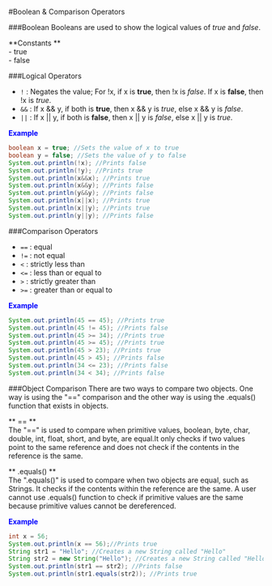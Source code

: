 #Boolean & Comparison Operators

###Boolean
Booleans are used to show the logical values of _true_ and _false_.  

**Constants **   
    -  true  
    -  false  

###Logical Operators
* ```!``` : Negates the value; For !x, if x is **true**, then !x is _false_. If x is **false**, then !x is _true_.
* ```&&``` : If x && y, if both is **true**, then x && y is _true_, else x && y is _false_.
* ```||``` : If x || y, if both is **false**, then x || y is _false_, else x || y is _true_.

<span style="color:blue">**Example**</span>     
```java
boolean x = true; //Sets the value of x to true
boolean y = false; //Sets the value of y to false
System.out.println(!x); //Prints false
System.out.println(!y); //Prints true
System.out.println(x&&x); //Prints true
System.out.println(x&&y); //Prints false
System.out.println(y&&y); //Prints false
System.out.println(x||x); //Prints true
System.out.println(x||y); //Prints true
System.out.println(y||y); //Prints false
```

###Comparison Operators
* ```==``` : equal
* ```!=``` : not equal
* ```<``` : strictly less than
* ```<=``` : less than or equal to
* ```>``` : strictly greater than
* ```>=``` : greater than or equal to

<span style="color:blue">**Example**</span>    
```java
System.out.println(45 == 45); //Prints true
System.out.println(45 != 45); //Prints false
System.out.println(45 >= 34); //Prints true
System.out.println(45 >= 45); //Prints true
System.out.println(45 > 23); //Prints true
System.out.println(45 > 45); //Prints false
System.out.println(34 <= 23); //Prints false
System.out.println(34 < 34); //Prints false
```

###Object Comparison
There are two ways to compare two objects. One way is using the "==" comparison and the other way is using the .equals() function that exists in objects.  

** == **  
The "==" is used to compare when primitive values, boolean, byte, char, double, int, float, short, and byte, are equal.It only checks if two values point to the same reference and does not check if the contents in the reference is the same.      

** .equals() **  
The ".equals()" is used to compare when two objects are equal, such as Strings. It checks if the contents within the reference are the same. A user cannot use .equals() function to check if primitive values are the same because primitive values cannot be dereferenced.  


<span style="color:blue">**Example**</span>    
```java
int x = 56; 
System.out.println(x == 56);//Prints true
String str1 = "Hello"; //Creates a new String called "Hello"
String str2 = new String("Hello"); //Creates a new String called "Hello"
System.out.println(str1 == str2); //Prints false
System.out.println(str1.equals(str2)); //Prints true
```
